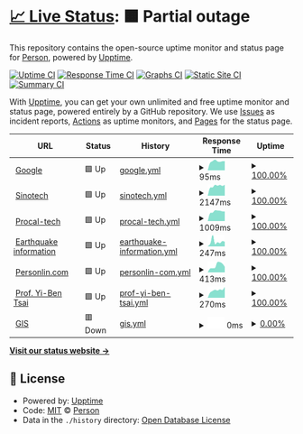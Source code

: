 # [📈 Live Status](https://personlin.github.io/website_uptime): <!--live status--> **🟧 Partial outage**

This repository contains the open-source uptime monitor and status page for [Person](http://personlin.pixnet.net/blog), powered by [Upptime](https://github.com/upptime/upptime).

[![Uptime CI](https://github.com/koj-co/upptime/workflows/Uptime%20CI/badge.svg)](https://github.com/koj-co/upptime/actions?query=workflow%3A%22Uptime+CI%22)
[![Response Time CI](https://github.com/koj-co/upptime/workflows/Response%20Time%20CI/badge.svg)](https://github.com/koj-co/upptime/actions?query=workflow%3A%22Response+Time+CI%22)
[![Graphs CI](https://github.com/koj-co/upptime/workflows/Graphs%20CI/badge.svg)](https://github.com/koj-co/upptime/actions?query=workflow%3A%22Graphs+CI%22)
[![Static Site CI](https://github.com/koj-co/upptime/workflows/Static%20Site%20CI/badge.svg)](https://github.com/koj-co/upptime/actions?query=workflow%3A%22Static+Site+CI%22)
[![Summary CI](https://github.com/koj-co/upptime/workflows/Summary%20CI/badge.svg)](https://github.com/koj-co/upptime/actions?query=workflow%3A%22Summary+CI%22)

With [Upptime](https://upptime.js.org), you can get your own unlimited and free uptime monitor and status page, powered entirely by a GitHub repository. We use [Issues](https://github.com/personlin/website_uptime/issues) as incident reports, [Actions](https://github.com/personlin/website_uptime/actions) as uptime monitors, and [Pages](https://personlin.github.io/website_uptime) for the status page.

<!--start: status pages-->
<!-- This summary is generated by Upptime (https://github.com/upptime/upptime) -->
<!-- Do not edit this manually, your changes will be overwritten -->
<!-- prettier-ignore -->
| URL | Status | History | Response Time | Uptime |
| --- | ------ | ------- | ------------- | ------ |
| <img alt="" src="https://icons.duckduckgo.com/ip3/www.google.com.ico" height="13"> [Google](https://www.google.com) | 🟩 Up | [google.yml](https://github.com/personlin/website_uptime/commits/HEAD/history/google.yml) | <details><summary><img alt="Response time graph" src="./graphs/google/response-time-week.png" height="20"> 95ms</summary><br><a href="https://personlin.github.io/website_uptime/history/google"><img alt="Response time 106" src="https://img.shields.io/endpoint?url=https%3A%2F%2Fraw.githubusercontent.com%2Fpersonlin%2Fwebsite_uptime%2FHEAD%2Fapi%2Fgoogle%2Fresponse-time.json"></a><br><a href="https://personlin.github.io/website_uptime/history/google"><img alt="24-hour response time 96" src="https://img.shields.io/endpoint?url=https%3A%2F%2Fraw.githubusercontent.com%2Fpersonlin%2Fwebsite_uptime%2FHEAD%2Fapi%2Fgoogle%2Fresponse-time-day.json"></a><br><a href="https://personlin.github.io/website_uptime/history/google"><img alt="7-day response time 95" src="https://img.shields.io/endpoint?url=https%3A%2F%2Fraw.githubusercontent.com%2Fpersonlin%2Fwebsite_uptime%2FHEAD%2Fapi%2Fgoogle%2Fresponse-time-week.json"></a><br><a href="https://personlin.github.io/website_uptime/history/google"><img alt="30-day response time 98" src="https://img.shields.io/endpoint?url=https%3A%2F%2Fraw.githubusercontent.com%2Fpersonlin%2Fwebsite_uptime%2FHEAD%2Fapi%2Fgoogle%2Fresponse-time-month.json"></a><br><a href="https://personlin.github.io/website_uptime/history/google"><img alt="1-year response time 105" src="https://img.shields.io/endpoint?url=https%3A%2F%2Fraw.githubusercontent.com%2Fpersonlin%2Fwebsite_uptime%2FHEAD%2Fapi%2Fgoogle%2Fresponse-time-year.json"></a></details> | <details><summary><a href="https://personlin.github.io/website_uptime/history/google">100.00%</a></summary><a href="https://personlin.github.io/website_uptime/history/google"><img alt="All-time uptime 99.99%" src="https://img.shields.io/endpoint?url=https%3A%2F%2Fraw.githubusercontent.com%2Fpersonlin%2Fwebsite_uptime%2FHEAD%2Fapi%2Fgoogle%2Fuptime.json"></a><br><a href="https://personlin.github.io/website_uptime/history/google"><img alt="24-hour uptime 100.00%" src="https://img.shields.io/endpoint?url=https%3A%2F%2Fraw.githubusercontent.com%2Fpersonlin%2Fwebsite_uptime%2FHEAD%2Fapi%2Fgoogle%2Fuptime-day.json"></a><br><a href="https://personlin.github.io/website_uptime/history/google"><img alt="7-day uptime 100.00%" src="https://img.shields.io/endpoint?url=https%3A%2F%2Fraw.githubusercontent.com%2Fpersonlin%2Fwebsite_uptime%2FHEAD%2Fapi%2Fgoogle%2Fuptime-week.json"></a><br><a href="https://personlin.github.io/website_uptime/history/google"><img alt="30-day uptime 100.00%" src="https://img.shields.io/endpoint?url=https%3A%2F%2Fraw.githubusercontent.com%2Fpersonlin%2Fwebsite_uptime%2FHEAD%2Fapi%2Fgoogle%2Fuptime-month.json"></a><br><a href="https://personlin.github.io/website_uptime/history/google"><img alt="1-year uptime 99.98%" src="https://img.shields.io/endpoint?url=https%3A%2F%2Fraw.githubusercontent.com%2Fpersonlin%2Fwebsite_uptime%2FHEAD%2Fapi%2Fgoogle%2Fuptime-year.json"></a></details>
| <img alt="" src="https://icons.duckduckgo.com/ip3/www.sinotech.org.tw.ico" height="13"> [Sinotech](https://www.sinotech.org.tw) | 🟩 Up | [sinotech.yml](https://github.com/personlin/website_uptime/commits/HEAD/history/sinotech.yml) | <details><summary><img alt="Response time graph" src="./graphs/sinotech/response-time-week.png" height="20"> 2147ms</summary><br><a href="https://personlin.github.io/website_uptime/history/sinotech"><img alt="Response time 1753" src="https://img.shields.io/endpoint?url=https%3A%2F%2Fraw.githubusercontent.com%2Fpersonlin%2Fwebsite_uptime%2FHEAD%2Fapi%2Fsinotech%2Fresponse-time.json"></a><br><a href="https://personlin.github.io/website_uptime/history/sinotech"><img alt="24-hour response time 2391" src="https://img.shields.io/endpoint?url=https%3A%2F%2Fraw.githubusercontent.com%2Fpersonlin%2Fwebsite_uptime%2FHEAD%2Fapi%2Fsinotech%2Fresponse-time-day.json"></a><br><a href="https://personlin.github.io/website_uptime/history/sinotech"><img alt="7-day response time 2147" src="https://img.shields.io/endpoint?url=https%3A%2F%2Fraw.githubusercontent.com%2Fpersonlin%2Fwebsite_uptime%2FHEAD%2Fapi%2Fsinotech%2Fresponse-time-week.json"></a><br><a href="https://personlin.github.io/website_uptime/history/sinotech"><img alt="30-day response time 2227" src="https://img.shields.io/endpoint?url=https%3A%2F%2Fraw.githubusercontent.com%2Fpersonlin%2Fwebsite_uptime%2FHEAD%2Fapi%2Fsinotech%2Fresponse-time-month.json"></a><br><a href="https://personlin.github.io/website_uptime/history/sinotech"><img alt="1-year response time 1972" src="https://img.shields.io/endpoint?url=https%3A%2F%2Fraw.githubusercontent.com%2Fpersonlin%2Fwebsite_uptime%2FHEAD%2Fapi%2Fsinotech%2Fresponse-time-year.json"></a></details> | <details><summary><a href="https://personlin.github.io/website_uptime/history/sinotech">100.00%</a></summary><a href="https://personlin.github.io/website_uptime/history/sinotech"><img alt="All-time uptime 99.87%" src="https://img.shields.io/endpoint?url=https%3A%2F%2Fraw.githubusercontent.com%2Fpersonlin%2Fwebsite_uptime%2FHEAD%2Fapi%2Fsinotech%2Fuptime.json"></a><br><a href="https://personlin.github.io/website_uptime/history/sinotech"><img alt="24-hour uptime 100.00%" src="https://img.shields.io/endpoint?url=https%3A%2F%2Fraw.githubusercontent.com%2Fpersonlin%2Fwebsite_uptime%2FHEAD%2Fapi%2Fsinotech%2Fuptime-day.json"></a><br><a href="https://personlin.github.io/website_uptime/history/sinotech"><img alt="7-day uptime 100.00%" src="https://img.shields.io/endpoint?url=https%3A%2F%2Fraw.githubusercontent.com%2Fpersonlin%2Fwebsite_uptime%2FHEAD%2Fapi%2Fsinotech%2Fuptime-week.json"></a><br><a href="https://personlin.github.io/website_uptime/history/sinotech"><img alt="30-day uptime 100.00%" src="https://img.shields.io/endpoint?url=https%3A%2F%2Fraw.githubusercontent.com%2Fpersonlin%2Fwebsite_uptime%2FHEAD%2Fapi%2Fsinotech%2Fuptime-month.json"></a><br><a href="https://personlin.github.io/website_uptime/history/sinotech"><img alt="1-year uptime 99.97%" src="https://img.shields.io/endpoint?url=https%3A%2F%2Fraw.githubusercontent.com%2Fpersonlin%2Fwebsite_uptime%2FHEAD%2Fapi%2Fsinotech%2Fuptime-year.json"></a></details>
| <img alt="" src="https://icons.duckduckgo.com/ip3/iot.procal-tech.com.ico" height="13"> [Procal-tech](https://iot.procal-tech.com/iotportal/Login.aspx?ReturnUrl=%2fiotportal%2f) | 🟩 Up | [procal-tech.yml](https://github.com/personlin/website_uptime/commits/HEAD/history/procal-tech.yml) | <details><summary><img alt="Response time graph" src="./graphs/procal-tech/response-time-week.png" height="20"> 1009ms</summary><br><a href="https://personlin.github.io/website_uptime/history/procal-tech"><img alt="Response time 1103" src="https://img.shields.io/endpoint?url=https%3A%2F%2Fraw.githubusercontent.com%2Fpersonlin%2Fwebsite_uptime%2FHEAD%2Fapi%2Fprocal-tech%2Fresponse-time.json"></a><br><a href="https://personlin.github.io/website_uptime/history/procal-tech"><img alt="24-hour response time 998" src="https://img.shields.io/endpoint?url=https%3A%2F%2Fraw.githubusercontent.com%2Fpersonlin%2Fwebsite_uptime%2FHEAD%2Fapi%2Fprocal-tech%2Fresponse-time-day.json"></a><br><a href="https://personlin.github.io/website_uptime/history/procal-tech"><img alt="7-day response time 1009" src="https://img.shields.io/endpoint?url=https%3A%2F%2Fraw.githubusercontent.com%2Fpersonlin%2Fwebsite_uptime%2FHEAD%2Fapi%2Fprocal-tech%2Fresponse-time-week.json"></a><br><a href="https://personlin.github.io/website_uptime/history/procal-tech"><img alt="30-day response time 1027" src="https://img.shields.io/endpoint?url=https%3A%2F%2Fraw.githubusercontent.com%2Fpersonlin%2Fwebsite_uptime%2FHEAD%2Fapi%2Fprocal-tech%2Fresponse-time-month.json"></a><br><a href="https://personlin.github.io/website_uptime/history/procal-tech"><img alt="1-year response time 1070" src="https://img.shields.io/endpoint?url=https%3A%2F%2Fraw.githubusercontent.com%2Fpersonlin%2Fwebsite_uptime%2FHEAD%2Fapi%2Fprocal-tech%2Fresponse-time-year.json"></a></details> | <details><summary><a href="https://personlin.github.io/website_uptime/history/procal-tech">100.00%</a></summary><a href="https://personlin.github.io/website_uptime/history/procal-tech"><img alt="All-time uptime 79.45%" src="https://img.shields.io/endpoint?url=https%3A%2F%2Fraw.githubusercontent.com%2Fpersonlin%2Fwebsite_uptime%2FHEAD%2Fapi%2Fprocal-tech%2Fuptime.json"></a><br><a href="https://personlin.github.io/website_uptime/history/procal-tech"><img alt="24-hour uptime 100.00%" src="https://img.shields.io/endpoint?url=https%3A%2F%2Fraw.githubusercontent.com%2Fpersonlin%2Fwebsite_uptime%2FHEAD%2Fapi%2Fprocal-tech%2Fuptime-day.json"></a><br><a href="https://personlin.github.io/website_uptime/history/procal-tech"><img alt="7-day uptime 100.00%" src="https://img.shields.io/endpoint?url=https%3A%2F%2Fraw.githubusercontent.com%2Fpersonlin%2Fwebsite_uptime%2FHEAD%2Fapi%2Fprocal-tech%2Fuptime-week.json"></a><br><a href="https://personlin.github.io/website_uptime/history/procal-tech"><img alt="30-day uptime 99.87%" src="https://img.shields.io/endpoint?url=https%3A%2F%2Fraw.githubusercontent.com%2Fpersonlin%2Fwebsite_uptime%2FHEAD%2Fapi%2Fprocal-tech%2Fuptime-month.json"></a><br><a href="https://personlin.github.io/website_uptime/history/procal-tech"><img alt="1-year uptime 99.99%" src="https://img.shields.io/endpoint?url=https%3A%2F%2Fraw.githubusercontent.com%2Fpersonlin%2Fwebsite_uptime%2FHEAD%2Fapi%2Fprocal-tech%2Fuptime-year.json"></a></details>
| <img alt="" src="https://icons.duckduckgo.com/ip3/earthquake.personlin.com.ico" height="13"> [Earthquake information](https://earthquake.personlin.com/) | 🟩 Up | [earthquake-information.yml](https://github.com/personlin/website_uptime/commits/HEAD/history/earthquake-information.yml) | <details><summary><img alt="Response time graph" src="./graphs/earthquake-information/response-time-week.png" height="20"> 247ms</summary><br><a href="https://personlin.github.io/website_uptime/history/earthquake-information"><img alt="Response time 221" src="https://img.shields.io/endpoint?url=https%3A%2F%2Fraw.githubusercontent.com%2Fpersonlin%2Fwebsite_uptime%2FHEAD%2Fapi%2Fearthquake-information%2Fresponse-time.json"></a><br><a href="https://personlin.github.io/website_uptime/history/earthquake-information"><img alt="24-hour response time 241" src="https://img.shields.io/endpoint?url=https%3A%2F%2Fraw.githubusercontent.com%2Fpersonlin%2Fwebsite_uptime%2FHEAD%2Fapi%2Fearthquake-information%2Fresponse-time-day.json"></a><br><a href="https://personlin.github.io/website_uptime/history/earthquake-information"><img alt="7-day response time 247" src="https://img.shields.io/endpoint?url=https%3A%2F%2Fraw.githubusercontent.com%2Fpersonlin%2Fwebsite_uptime%2FHEAD%2Fapi%2Fearthquake-information%2Fresponse-time-week.json"></a><br><a href="https://personlin.github.io/website_uptime/history/earthquake-information"><img alt="30-day response time 232" src="https://img.shields.io/endpoint?url=https%3A%2F%2Fraw.githubusercontent.com%2Fpersonlin%2Fwebsite_uptime%2FHEAD%2Fapi%2Fearthquake-information%2Fresponse-time-month.json"></a><br><a href="https://personlin.github.io/website_uptime/history/earthquake-information"><img alt="1-year response time 230" src="https://img.shields.io/endpoint?url=https%3A%2F%2Fraw.githubusercontent.com%2Fpersonlin%2Fwebsite_uptime%2FHEAD%2Fapi%2Fearthquake-information%2Fresponse-time-year.json"></a></details> | <details><summary><a href="https://personlin.github.io/website_uptime/history/earthquake-information">100.00%</a></summary><a href="https://personlin.github.io/website_uptime/history/earthquake-information"><img alt="All-time uptime 99.98%" src="https://img.shields.io/endpoint?url=https%3A%2F%2Fraw.githubusercontent.com%2Fpersonlin%2Fwebsite_uptime%2FHEAD%2Fapi%2Fearthquake-information%2Fuptime.json"></a><br><a href="https://personlin.github.io/website_uptime/history/earthquake-information"><img alt="24-hour uptime 100.00%" src="https://img.shields.io/endpoint?url=https%3A%2F%2Fraw.githubusercontent.com%2Fpersonlin%2Fwebsite_uptime%2FHEAD%2Fapi%2Fearthquake-information%2Fuptime-day.json"></a><br><a href="https://personlin.github.io/website_uptime/history/earthquake-information"><img alt="7-day uptime 100.00%" src="https://img.shields.io/endpoint?url=https%3A%2F%2Fraw.githubusercontent.com%2Fpersonlin%2Fwebsite_uptime%2FHEAD%2Fapi%2Fearthquake-information%2Fuptime-week.json"></a><br><a href="https://personlin.github.io/website_uptime/history/earthquake-information"><img alt="30-day uptime 100.00%" src="https://img.shields.io/endpoint?url=https%3A%2F%2Fraw.githubusercontent.com%2Fpersonlin%2Fwebsite_uptime%2FHEAD%2Fapi%2Fearthquake-information%2Fuptime-month.json"></a><br><a href="https://personlin.github.io/website_uptime/history/earthquake-information"><img alt="1-year uptime 99.99%" src="https://img.shields.io/endpoint?url=https%3A%2F%2Fraw.githubusercontent.com%2Fpersonlin%2Fwebsite_uptime%2FHEAD%2Fapi%2Fearthquake-information%2Fuptime-year.json"></a></details>
| <img alt="" src="https://icons.duckduckgo.com/ip3/www.personlin.com.ico" height="13"> [Personlin.com](https://www.personlin.com/) | 🟩 Up | [personlin-com.yml](https://github.com/personlin/website_uptime/commits/HEAD/history/personlin-com.yml) | <details><summary><img alt="Response time graph" src="./graphs/personlin-com/response-time-week.png" height="20"> 413ms</summary><br><a href="https://personlin.github.io/website_uptime/history/personlin-com"><img alt="Response time 331" src="https://img.shields.io/endpoint?url=https%3A%2F%2Fraw.githubusercontent.com%2Fpersonlin%2Fwebsite_uptime%2FHEAD%2Fapi%2Fpersonlin-com%2Fresponse-time.json"></a><br><a href="https://personlin.github.io/website_uptime/history/personlin-com"><img alt="24-hour response time 337" src="https://img.shields.io/endpoint?url=https%3A%2F%2Fraw.githubusercontent.com%2Fpersonlin%2Fwebsite_uptime%2FHEAD%2Fapi%2Fpersonlin-com%2Fresponse-time-day.json"></a><br><a href="https://personlin.github.io/website_uptime/history/personlin-com"><img alt="7-day response time 413" src="https://img.shields.io/endpoint?url=https%3A%2F%2Fraw.githubusercontent.com%2Fpersonlin%2Fwebsite_uptime%2FHEAD%2Fapi%2Fpersonlin-com%2Fresponse-time-week.json"></a><br><a href="https://personlin.github.io/website_uptime/history/personlin-com"><img alt="30-day response time 323" src="https://img.shields.io/endpoint?url=https%3A%2F%2Fraw.githubusercontent.com%2Fpersonlin%2Fwebsite_uptime%2FHEAD%2Fapi%2Fpersonlin-com%2Fresponse-time-month.json"></a><br><a href="https://personlin.github.io/website_uptime/history/personlin-com"><img alt="1-year response time 341" src="https://img.shields.io/endpoint?url=https%3A%2F%2Fraw.githubusercontent.com%2Fpersonlin%2Fwebsite_uptime%2FHEAD%2Fapi%2Fpersonlin-com%2Fresponse-time-year.json"></a></details> | <details><summary><a href="https://personlin.github.io/website_uptime/history/personlin-com">100.00%</a></summary><a href="https://personlin.github.io/website_uptime/history/personlin-com"><img alt="All-time uptime 94.91%" src="https://img.shields.io/endpoint?url=https%3A%2F%2Fraw.githubusercontent.com%2Fpersonlin%2Fwebsite_uptime%2FHEAD%2Fapi%2Fpersonlin-com%2Fuptime.json"></a><br><a href="https://personlin.github.io/website_uptime/history/personlin-com"><img alt="24-hour uptime 100.00%" src="https://img.shields.io/endpoint?url=https%3A%2F%2Fraw.githubusercontent.com%2Fpersonlin%2Fwebsite_uptime%2FHEAD%2Fapi%2Fpersonlin-com%2Fuptime-day.json"></a><br><a href="https://personlin.github.io/website_uptime/history/personlin-com"><img alt="7-day uptime 100.00%" src="https://img.shields.io/endpoint?url=https%3A%2F%2Fraw.githubusercontent.com%2Fpersonlin%2Fwebsite_uptime%2FHEAD%2Fapi%2Fpersonlin-com%2Fuptime-week.json"></a><br><a href="https://personlin.github.io/website_uptime/history/personlin-com"><img alt="30-day uptime 100.00%" src="https://img.shields.io/endpoint?url=https%3A%2F%2Fraw.githubusercontent.com%2Fpersonlin%2Fwebsite_uptime%2FHEAD%2Fapi%2Fpersonlin-com%2Fuptime-month.json"></a><br><a href="https://personlin.github.io/website_uptime/history/personlin-com"><img alt="1-year uptime 100.00%" src="https://img.shields.io/endpoint?url=https%3A%2F%2Fraw.githubusercontent.com%2Fpersonlin%2Fwebsite_uptime%2FHEAD%2Fapi%2Fpersonlin-com%2Fuptime-year.json"></a></details>
| <img alt="" src="https://icons.duckduckgo.com/ip3/yibentsai.info.ico" height="13"> [Prof. Yi-Ben Tsai](https://yibentsai.info/) | 🟩 Up | [prof-yi-ben-tsai.yml](https://github.com/personlin/website_uptime/commits/HEAD/history/prof-yi-ben-tsai.yml) | <details><summary><img alt="Response time graph" src="./graphs/prof-yi-ben-tsai/response-time-week.png" height="20"> 270ms</summary><br><a href="https://personlin.github.io/website_uptime/history/prof-yi-ben-tsai"><img alt="Response time 247" src="https://img.shields.io/endpoint?url=https%3A%2F%2Fraw.githubusercontent.com%2Fpersonlin%2Fwebsite_uptime%2FHEAD%2Fapi%2Fprof-yi-ben-tsai%2Fresponse-time.json"></a><br><a href="https://personlin.github.io/website_uptime/history/prof-yi-ben-tsai"><img alt="24-hour response time 376" src="https://img.shields.io/endpoint?url=https%3A%2F%2Fraw.githubusercontent.com%2Fpersonlin%2Fwebsite_uptime%2FHEAD%2Fapi%2Fprof-yi-ben-tsai%2Fresponse-time-day.json"></a><br><a href="https://personlin.github.io/website_uptime/history/prof-yi-ben-tsai"><img alt="7-day response time 270" src="https://img.shields.io/endpoint?url=https%3A%2F%2Fraw.githubusercontent.com%2Fpersonlin%2Fwebsite_uptime%2FHEAD%2Fapi%2Fprof-yi-ben-tsai%2Fresponse-time-week.json"></a><br><a href="https://personlin.github.io/website_uptime/history/prof-yi-ben-tsai"><img alt="30-day response time 273" src="https://img.shields.io/endpoint?url=https%3A%2F%2Fraw.githubusercontent.com%2Fpersonlin%2Fwebsite_uptime%2FHEAD%2Fapi%2Fprof-yi-ben-tsai%2Fresponse-time-month.json"></a><br><a href="https://personlin.github.io/website_uptime/history/prof-yi-ben-tsai"><img alt="1-year response time 245" src="https://img.shields.io/endpoint?url=https%3A%2F%2Fraw.githubusercontent.com%2Fpersonlin%2Fwebsite_uptime%2FHEAD%2Fapi%2Fprof-yi-ben-tsai%2Fresponse-time-year.json"></a></details> | <details><summary><a href="https://personlin.github.io/website_uptime/history/prof-yi-ben-tsai">100.00%</a></summary><a href="https://personlin.github.io/website_uptime/history/prof-yi-ben-tsai"><img alt="All-time uptime 99.97%" src="https://img.shields.io/endpoint?url=https%3A%2F%2Fraw.githubusercontent.com%2Fpersonlin%2Fwebsite_uptime%2FHEAD%2Fapi%2Fprof-yi-ben-tsai%2Fuptime.json"></a><br><a href="https://personlin.github.io/website_uptime/history/prof-yi-ben-tsai"><img alt="24-hour uptime 100.00%" src="https://img.shields.io/endpoint?url=https%3A%2F%2Fraw.githubusercontent.com%2Fpersonlin%2Fwebsite_uptime%2FHEAD%2Fapi%2Fprof-yi-ben-tsai%2Fuptime-day.json"></a><br><a href="https://personlin.github.io/website_uptime/history/prof-yi-ben-tsai"><img alt="7-day uptime 100.00%" src="https://img.shields.io/endpoint?url=https%3A%2F%2Fraw.githubusercontent.com%2Fpersonlin%2Fwebsite_uptime%2FHEAD%2Fapi%2Fprof-yi-ben-tsai%2Fuptime-week.json"></a><br><a href="https://personlin.github.io/website_uptime/history/prof-yi-ben-tsai"><img alt="30-day uptime 100.00%" src="https://img.shields.io/endpoint?url=https%3A%2F%2Fraw.githubusercontent.com%2Fpersonlin%2Fwebsite_uptime%2FHEAD%2Fapi%2Fprof-yi-ben-tsai%2Fuptime-month.json"></a><br><a href="https://personlin.github.io/website_uptime/history/prof-yi-ben-tsai"><img alt="1-year uptime 100.00%" src="https://img.shields.io/endpoint?url=https%3A%2F%2Fraw.githubusercontent.com%2Fpersonlin%2Fwebsite_uptime%2FHEAD%2Fapi%2Fprof-yi-ben-tsai%2Fuptime-year.json"></a></details>
| <img alt="" src="https://icons.duckduckgo.com/ip3/gis.geo.ncu.edu.tw.ico" height="13"> [GIS](http://gis.geo.ncu.edu.tw) | 🟥 Down | [gis.yml](https://github.com/personlin/website_uptime/commits/HEAD/history/gis.yml) | <details><summary><img alt="Response time graph" src="./graphs/gis/response-time-week.png" height="20"> 0ms</summary><br><a href="https://personlin.github.io/website_uptime/history/gis"><img alt="Response time 1631" src="https://img.shields.io/endpoint?url=https%3A%2F%2Fraw.githubusercontent.com%2Fpersonlin%2Fwebsite_uptime%2FHEAD%2Fapi%2Fgis%2Fresponse-time.json"></a><br><a href="https://personlin.github.io/website_uptime/history/gis"><img alt="24-hour response time 0" src="https://img.shields.io/endpoint?url=https%3A%2F%2Fraw.githubusercontent.com%2Fpersonlin%2Fwebsite_uptime%2FHEAD%2Fapi%2Fgis%2Fresponse-time-day.json"></a><br><a href="https://personlin.github.io/website_uptime/history/gis"><img alt="7-day response time 0" src="https://img.shields.io/endpoint?url=https%3A%2F%2Fraw.githubusercontent.com%2Fpersonlin%2Fwebsite_uptime%2FHEAD%2Fapi%2Fgis%2Fresponse-time-week.json"></a><br><a href="https://personlin.github.io/website_uptime/history/gis"><img alt="30-day response time 0" src="https://img.shields.io/endpoint?url=https%3A%2F%2Fraw.githubusercontent.com%2Fpersonlin%2Fwebsite_uptime%2FHEAD%2Fapi%2Fgis%2Fresponse-time-month.json"></a><br><a href="https://personlin.github.io/website_uptime/history/gis"><img alt="1-year response time 1608" src="https://img.shields.io/endpoint?url=https%3A%2F%2Fraw.githubusercontent.com%2Fpersonlin%2Fwebsite_uptime%2FHEAD%2Fapi%2Fgis%2Fresponse-time-year.json"></a></details> | <details><summary><a href="https://personlin.github.io/website_uptime/history/gis">0.00%</a></summary><a href="https://personlin.github.io/website_uptime/history/gis"><img alt="All-time uptime 78.49%" src="https://img.shields.io/endpoint?url=https%3A%2F%2Fraw.githubusercontent.com%2Fpersonlin%2Fwebsite_uptime%2FHEAD%2Fapi%2Fgis%2Fuptime.json"></a><br><a href="https://personlin.github.io/website_uptime/history/gis"><img alt="24-hour uptime 0.00%" src="https://img.shields.io/endpoint?url=https%3A%2F%2Fraw.githubusercontent.com%2Fpersonlin%2Fwebsite_uptime%2FHEAD%2Fapi%2Fgis%2Fuptime-day.json"></a><br><a href="https://personlin.github.io/website_uptime/history/gis"><img alt="7-day uptime 0.00%" src="https://img.shields.io/endpoint?url=https%3A%2F%2Fraw.githubusercontent.com%2Fpersonlin%2Fwebsite_uptime%2FHEAD%2Fapi%2Fgis%2Fuptime-week.json"></a><br><a href="https://personlin.github.io/website_uptime/history/gis"><img alt="30-day uptime 1.38%" src="https://img.shields.io/endpoint?url=https%3A%2F%2Fraw.githubusercontent.com%2Fpersonlin%2Fwebsite_uptime%2FHEAD%2Fapi%2Fgis%2Fuptime-month.json"></a><br><a href="https://personlin.github.io/website_uptime/history/gis"><img alt="1-year uptime 35.39%" src="https://img.shields.io/endpoint?url=https%3A%2F%2Fraw.githubusercontent.com%2Fpersonlin%2Fwebsite_uptime%2FHEAD%2Fapi%2Fgis%2Fuptime-year.json"></a></details>

<!--end: status pages-->

[**Visit our status website →**](https://personlin.github.io/website_uptime)

## 📄 License

- Powered by: [Upptime](https://github.com/upptime/upptime)
- Code: [MIT](./LICENSE) © [Person](http://personlin.pixnet.net/blog)
- Data in the `./history` directory: [Open Database License](https://opendatacommons.org/licenses/odbl/1-0/)
